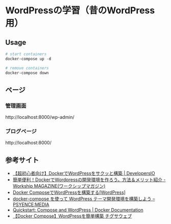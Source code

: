 # WordPressの学習（昔のWordPress用）

## Usage

```powershell
# start containers
docker-compose up -d

# remove containers
docker-compose down
```

## ページ
### 管理画面
http://localhost:8000/wp-admin/
### ブログページ
http://localhost:8000/

## 参考サイト

- [【超初心者向け】DockerでWordPressをサクッと構築 | DevelopersIO](https://dev.classmethod.jp/articles/beginner-docker-wordpress/)
- [簡単便利！DockerでWordpressの開発環境を作ろう。方法＆メリット紹介 - Workship MAGAZINE(ワークシップマガジン)](https://goworkship.com/magazine/wordpress-docker/)
- [Docker ComposeでWordPressを構築する[WordPress]](https://noumenon-th.net/programming/2019/04/05/docker-wordpress/)
- [docker-compose を使って WordPress テーマ開発環境を構築しよう – PSYENCE:MEDIA](https://blog.recruit.co.jp/rmp/infrastructure/post-11266/)
- [Quickstart: Compose and WordPress | Docker Documentation](https://docs.docker.com/samples/wordpress/)
- [【Docker Compose】WordPressを簡単構築  チグサウェブ](httpschigusa-web.comblogdocker-compose%E3%82%92%E4%BD%BF%E3%81%A3%E3%81%A6wordpress%E3%82%92%E7%B0%A1%E5%8D%98%E6%A7%8B%E7%AF%89)